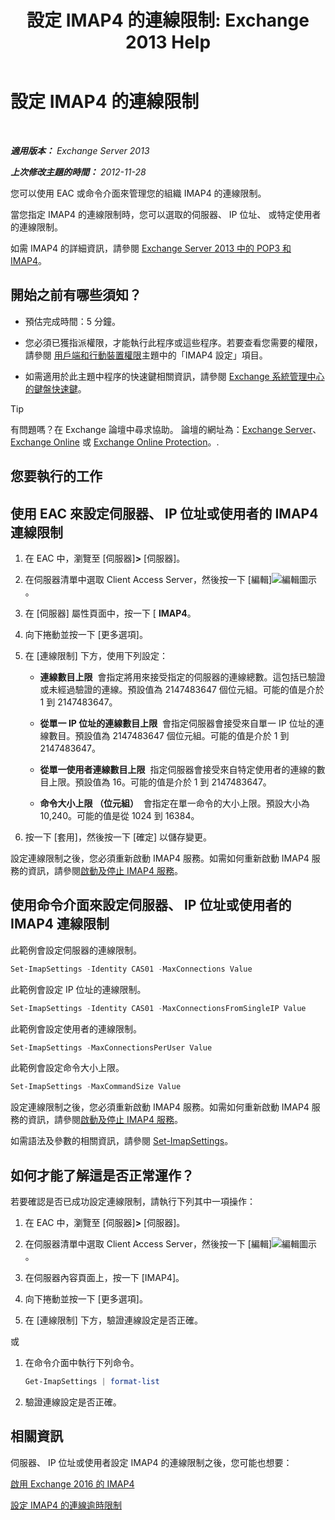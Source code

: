﻿---
title: '設定 IMAP4 的連線限制: Exchange 2013 Help'
TOCTitle: 設定 IMAP4 的連線限制
ms:assetid: 8e3aa366-e77c-4c70-b78d-ddbb178cb521
ms:mtpsurl: https://technet.microsoft.com/zh-tw/library/Bb123712(v=EXCHG.150)
ms:contentKeyID: 50554029
ms.date: 05/21/2018
mtps_version: v=EXCHG.150
ms.translationtype: MT
---

# 設定 IMAP4 的連線限制

 

_**適用版本：** Exchange Server 2013_

_**上次修改主題的時間：** 2012-11-28_

您可以使用 EAC 或命令介面來管理您的組織 IMAP4 的連線限制。

當您指定 IMAP4 的連線限制時，您可以選取的伺服器、 IP 位址、 或特定使用者的連線限制。

如需 IMAP4 的詳細資訊，請參閱 [Exchange Server 2013 中的 POP3 和 IMAP4](pop3-and-imap4-in-exchange-server-2013-exchange-2013-help.md)。

## 開始之前有哪些須知？

  - 預估完成時間：5 分鐘。

  - 您必須已獲指派權限，才能執行此程序或這些程序。若要查看您需要的權限，請參閱 [用戶端和行動裝置權限](clients-and-mobile-devices-permissions-exchange-2013-help.md)主題中的「IMAP4 設定」項目。

  - 如需適用於此主題中程序的快速鍵相關資訊，請參閱 [Exchange 系統管理中心的鍵盤快速鍵](keyboard-shortcuts-in-the-exchange-admin-center-exchange-online-protection-help.md)。


> [!TIP]  
> 有問題嗎？在 Exchange 論壇中尋求協助。 論壇的網址為：<a href="https://go.microsoft.com/fwlink/p/?linkid=60612">Exchange Server</a>、 <a href="https://go.microsoft.com/fwlink/p/?linkid=267542">Exchange Online</a> 或 <a href="https://go.microsoft.com/fwlink/p/?linkid=285351">Exchange Online Protection</a>。.




## 您要執行的工作

## 使用 EAC 來設定伺服器、 IP 位址或使用者的 IMAP4 連線限制

1.  在 EAC 中，瀏覽至 \[伺服器\]**\>** \[伺服器\]。

2.  在伺服器清單中選取 Client Access Server，然後按一下 \[編輯\]![編輯圖示](images/JJ218640.6f53ccb2-1f13-4c02-bea0-30690e6ea71d(EXCHG.150).gif "編輯圖示")。

3.  在 \[伺服器\] 屬性頁面中，按一下 \[ **IMAP4**。

4.  向下捲動並按一下 \[更多選項\]。

5.  在 \[連線限制\] 下方，使用下列設定：
    
      - **連線數目上限**  會指定將用來接受指定的伺服器的連線總數。這包括已驗證或未經過驗證的連線。預設值為 2147483647 個位元組。可能的值是介於 1 到 2147483647。
    
      - **從單一 IP 位址的連線數目上限**  會指定伺服器會接受來自單一 IP 位址的連線數目。預設值為 2147483647 個位元組。可能的值是介於 1 到 2147483647。
    
      - **從單一使用者連線數目上限**  指定伺服器會接受來自特定使用者的連線的數目上限。預設值為 16。可能的值是介於 1 到 2147483647。
    
      - **命令大小上限 （位元組）**  會指定在單一命令的大小上限。預設大小為 10,240。可能的值是從 1024 到 16384。

6.  按一下 \[套用\]，然後按一下 \[確定\] 以儲存變更。

設定連線限制之後，您必須重新啟動 IMAP4 服務。如需如何重新啟動 IMAP4 服務的資訊，請參閱[啟動及停止 IMAP4 服務](start-and-stop-the-imap4-services-exchange-2013-help.md)。

## 使用命令介面來設定伺服器、 IP 位址或使用者的 IMAP4 連線限制

此範例會設定伺服器的連線限制。

```powershell
Set-ImapSettings -Identity CAS01 -MaxConnections Value
```

此範例會設定 IP 位址的連線限制。

```powershell
Set-ImapSettings -Identity CAS01 -MaxConnectionsFromSingleIP Value
```

此範例會設定使用者的連線限制。

```powershell
Set-ImapSettings -MaxConnectionsPerUser Value
```

此範例會設定命令大小上限。

```powershell
Set-ImapSettings -MaxCommandSize Value
```

設定連線限制之後，您必須重新啟動 IMAP4 服務。如需如何重新啟動 IMAP4 服務的資訊，請參閱[啟動及停止 IMAP4 服務](start-and-stop-the-imap4-services-exchange-2013-help.md)。

如需語法及參數的相關資訊，請參閱 [Set-ImapSettings](https://technet.microsoft.com/zh-tw/library/aa998252\(v=exchg.150\))。

## 如何才能了解這是否正常運作？

若要確認是否已成功設定連線限制，請執行下列其中一項操作：

1.  在 EAC 中，瀏覽至 \[伺服器\]**\>** \[伺服器\]。

2.  在伺服器清單中選取 Client Access Server，然後按一下 \[編輯\]![編輯圖示](images/JJ218640.6f53ccb2-1f13-4c02-bea0-30690e6ea71d(EXCHG.150).gif "編輯圖示")。

3.  在伺服器內容頁面上，按一下 \[IMAP4\]。

4.  向下捲動並按一下 \[更多選項\]。

5.  在 \[連線限制\] 下方，驗證連線設定是否正確。

或

1.  在命令介面中執行下列命令。
    
    ```powershell
    Get-ImapSettings | format-list
    ```

2.  驗證連線設定是否正確。

## 相關資訊

伺服器、 IP 位址或使用者設定 IMAP4 的連線限制之後，您可能也想要：

[啟用 Exchange 2016 的 IMAP4](enable-imap4-in-exchange-2013-exchange-2013-help.md)

[設定 IMAP4 的連線逾時限制](set-connection-time-out-limits-for-imap4-exchange-2013-help.md)

